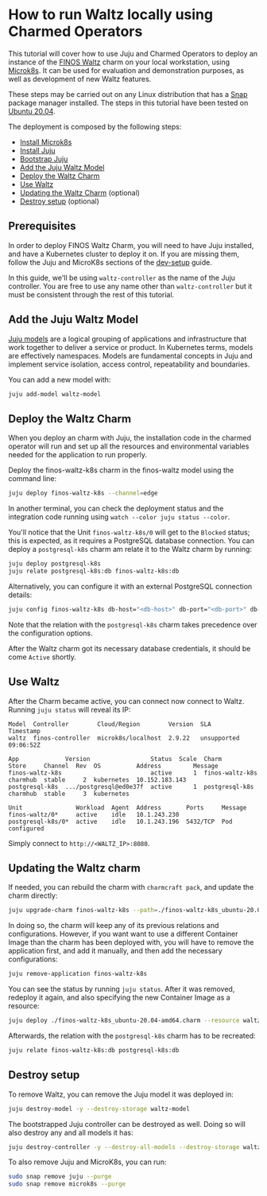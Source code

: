 # How to run Waltz locally using Charmed Operators

This tutorial will cover how to use Juju and Charmed Operators to deploy an instance of the [FINOS Waltz](https://waltz.finos.org/) charm on your local workstation, using [Microk8s](https://microk8s.io/). It can be used for evaluation and demonstration purposes, as well as development of new Waltz features.

These steps may be carried out on any Linux distribution that has a [Snap](https://snapcraft.io/) package manager installed. The steps in this tutorial have been tested on [Ubuntu 20.04](https://releases.ubuntu.com/focal/).

The deployment is composed by the following steps:

- [Install Microk8s](#Install-Microk8s)
- [Install Juju](#Install-Juju)
- [Bootstrap Juju](#Bootstrap-Juju)
- [Add the Juju Waltz Model](#Add-the-Juju-Waltz-Model)
- [Deploy the Waltz Charm](#Deploy-the-Waltz-Charm)
- [Use Waltz](#Use-Waltz)
- [Updating the Waltz Charm](#Updating-the-Waltz-charm) (optional)
- [Destroy setup](#Destroy-setup) (optional)

## Prerequisites

In order to deploy FINOS Waltz Charm, you will need to have Juju installed, and have a Kubernetes cluster to deploy it on. If you are missing them, follow the Juju and MicroK8s sections of the [dev-setup](https://juju.is/docs/sdk/dev-setup) guide.

In this guide, we'll be using ``waltz-controller`` as the name of the Juju controller. You are free to use any name other than `waltz-controller` but it must be consistent through the rest of this tutorial.

## Add the Juju Waltz Model

[Juju models](https://juju.is/docs/olm/models) are a logical grouping of applications and infrastructure that work together to deliver a service or product. In Kubernetes terms, models are effectively namespaces. Models are fundamental concepts in Juju and implement service isolation, access control, repeatability and boundaries.

You can add a new model with:

``` bash
juju add-model waltz-model
```

## Deploy the Waltz Charm

When you deploy an charm with Juju, the installation code in the charmed operator will run and set up all the resources and environmental variables needed for the application to run properly.

Deploy the finos-waltz-k8s charm in the finos-waltz model using the command line:

```bash
juju deploy finos-waltz-k8s --channel=edge
```

In another terminal, you can check the deployment status and the integration code running using `watch --color juju status --color`.

You'll notice that the Unit `finos-waltz-k8s/0` will get to the `Blocked` status; this is expected, as it requires a PostgreSQL database connection. You can deploy a `postgresql-k8s` charm am relate it to the Waltz charm by running:

```bash
juju deploy postgresql-k8s
juju relate postgresql-k8s:db finos-waltz-k8s:db
```

Alternatively, you can configure it with an external PostgreSQL connection details:

```bash
juju config finos-waltz-k8s db-host="<db-host>" db-port="<db-port>" db-name="<db-name>" db-username="<db-username>" db-password="<db-password>"
```

Note that the relation with the `postgresql-k8s` charm takes precedence over the configuration options.

After the Waltz charm got its necessary database credentials, it should be come `Active` shortly.

## Use Waltz

After the Charm became active, you can connect now connect to Waltz. Running ``juju status`` will reveal its IP:

```
Model  Controller        Cloud/Region        Version  SLA          Timestamp
waltz  finos-controller  microk8s/localhost  2.9.22   unsupported  09:06:52Z

App             Version                 Status  Scale  Charm            Store     Channel  Rev  OS          Address         Message
finos-waltz-k8s                         active      1  finos-waltz-k8s  charmhub  stable     2  kubernetes  10.152.183.143
postgresql-k8s  .../postgresql@ed0e37f  active      1  postgresql-k8s   charmhub  stable     3  kubernetes

Unit               Workload  Agent  Address       Ports     Message
finos-waltz/0*     active    idle   10.1.243.230
postgresql-k8s/0*  active    idle   10.1.243.196  5432/TCP  Pod configured
```

Simply connect to ``http://<WALTZ_IP>:8080``.

## Updating the Waltz charm

If needed, you can rebuild the charm with ``charmcraft pack``, and update the charm directly:

```bash
juju upgrade-charm finos-waltz-k8s --path=./finos-waltz-k8s_ubuntu-20.04-amd64.charm
```

In doing so, the charm will keep any of its previous relations and configurations. However, if you want want to use a different Container Image than the charm has been deployed with, you will have to remove the application first, and add it manually, and then add the necessary configurations:

```bash
juju remove-application finos-waltz-k8s
```

You can see the status by running ``juju status``. After it was removed, redeploy it again, and also specifying the new Container Image as a resource:

```bash
juju deploy ./finos-waltz-k8s_ubuntu-20.04-amd64.charm --resource waltz-image=<another-image>
```

Afterwards, the relation with the ``postgresql-k8s`` charm has to be recreated:

```bash
juju relate finos-waltz-k8s:db postgresql-k8s:db
```

## Destroy setup

To remove Waltz, you can remove the Juju model it was deployed in:

```bash
juju destroy-model -y --destroy-storage waltz-model
```

The bootstrapped Juju controller can be destroyed as well. Doing so will also destroy any and all models it has:

```bash
juju destroy-controller -y --destroy-all-models --destroy-storage waltz-controller
```

To also remove Juju and MicroK8s, you can run:

``` bash
sudo snap remove juju --purge
sudo snap remove microk8s --purge
```
